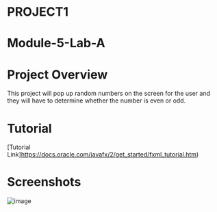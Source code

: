 # PROJECT1
# Module-5-Lab-A
# Project Overview
This project will pop up random numbers on the screen for the user and they will have to determine whether the number is even or odd.
# Tutorial
[Tutorial Link]https://docs.oracle.com/javafx/2/get_started/fxml_tutorial.htm)
# Screenshots
![image](https://user-images.githubusercontent.com/99035204/199867085-7729252a-1334-4368-ae82-3b4dae96cd44.png)

